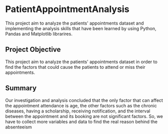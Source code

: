 # PatientAppointmentAnalysis
This project aim to analyze the patients' appointments dataset and implementing the analysis skills that have been learned by using Python, Pandas and Matplotlib librarires.
## Project Objective
This project aim to analyze the patients' appointments dataset in order to find the factors that could cause the patients to attend or miss their appointments. 
## Summary
Our investigation and analysis concluded that the only factor that can affect the appointment attendance is age, the other factors such as the chronic diseases, having a scholarship, receiving notification, and the interval between the appointment and its booking are not significant factors. So, we have to collect more variables and data to find the real reason behind the absenteeism 
